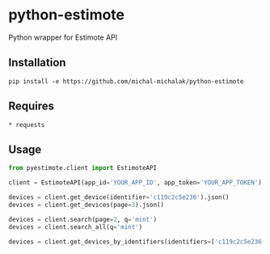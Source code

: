 python-estimote
===============
Python wrapper for Estimote API

Installation
------------
```
pip install -e https://github.com/michal-michalak/python-estimote
```

Requires
--------
    * requests
 
 
Usage
-----

```python
from pyestimote.client import EstimoteAPI

client = EstimoteAPI(app_id='YOUR_APP_ID', app_token='YOUR_APP_TOKEN')

devices = client.get_device(identifier='c119c2c5e236').json()
devices = client.get_devices(page=3).json()

devices = client.search(page=2, q='mint')
devices = client.search_all(q='mint')

devices = client.get_devices_by_identifiers(identifiers=['c119c2c5e236', 'cb5h32be1fe7']).json()
```